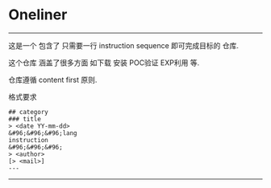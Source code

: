 # Oneliner
---
这是一个 包含了 只需要一行 instruction sequence 即可完成目标的 仓库.

这个仓库 涵盖了很多方面 如下载 安装 POC验证 EXP利用 等.

仓库遵循 content first 原则.

格式要求
```
## category
### title
> <date YY-mm-dd>
&#96;&#96;&#96;lang
instruction
&#96;&#96;&#96;
> <author>
[> <mail>]
---
```

---
